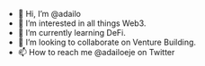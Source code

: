 - 👋 Hi, I’m @adailo
- 👀 I’m interested in all things Web3.
- 🌱 I’m currently learning DeFi.
- 💞️ I’m looking to collaborate on Venture Building.
- 📫 How to reach me @adailoeje on Twitter 

<!---
uzoogo/uzoogo is a ✨ special ✨ repository because its `README.md` (this file) appears on your GitHub profile.
You can click the Preview link to take a look at your changes.
--->
